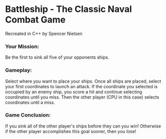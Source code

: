 # Battleship - The Classic Naval Combat Game
Recreated in C++ by Spencer Nielsen

### Your Mission:
Be the first to sink all five of your opponents ships.

### Gameplay:
Select where you want to place your ships. Once all ships are placed, select your first coordinates to launch an attack.
If the coordinate you selected is occupied by an enemy ship, you score a hit and continue selecting coordinates until you
miss. Then the other player (CPU in this case) selects coordinates until a miss. 

### Game Conclusion:
If you sink all of the other player's ships before they can you win! Otherwise if the other player accomplishes this goal 
sooner, then you lose!
